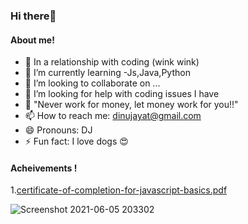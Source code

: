 ### Hi there👋
#### About me!

- 🔭 In a relationship with coding (wink wink)
- 🌱 I’m currently learning -Js,Java,Python
- 👯 I’m looking to collaborate on ...
- 🤔 I’m looking for help with coding issues I have
- 💬 "Never work for money, let money work for you!!"
- 📫 How to reach me: dinujayat@gmail.com 
- 😄 Pronouns: DJ
- ⚡ Fun fact: I love dogs 😍

#### Acheivements !

1.[certificate-of-completion-for-javascript-basics.pdf](https://github.com/Dinujayat/Dinujayat/files/6602723/certificate-of-completion-for-javascript-basics.pdf)

![Screenshot 2021-06-05 203302](https://user-images.githubusercontent.com/68268557/120895942-d5120f00-c63c-11eb-91f0-84b3538766f2.png)
